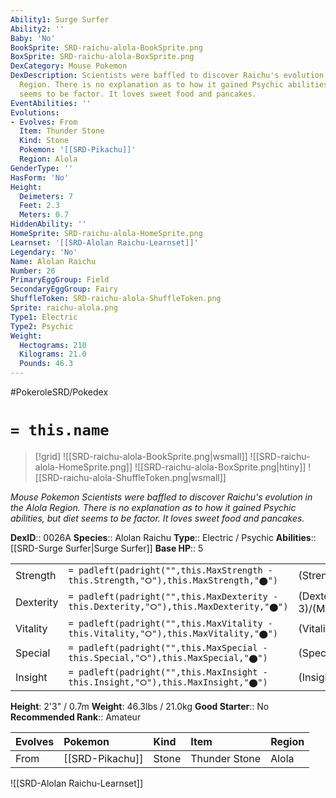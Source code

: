 ```yaml
---
Ability1: Surge Surfer
Ability2: ''
Baby: 'No'
BookSprite: SRD-raichu-alola-BookSprite.png
BoxSprite: SRD-raichu-alola-BoxSprite.png
DexCategory: Mouse Pokemon
DexDescription: Scientists were baffled to discover Raichu's evolution in the Alola
  Region. There is no explanation as to how it gained Psychic abilities, but diet
  seems to be factor. It loves sweet food and pancakes.
EventAbilities: ''
Evolutions:
- Evolves: From
  Item: Thunder Stone
  Kind: Stone
  Pokemon: '[[SRD-Pikachu]]'
  Region: Alola
GenderType: ''
HasForm: 'No'
Height:
  Deimeters: 7
  Feet: 2.3
  Meters: 0.7
HiddenAbility: ''
HomeSprite: SRD-raichu-alola-HomeSprite.png
Learnset: '[[SRD-Alolan Raichu-Learnset]]'
Legendary: 'No'
Name: Alolan Raichu
Number: 26
PrimaryEggGroup: Field
SecondaryEggGroup: Fairy
ShuffleToken: SRD-raichu-alola-ShuffleToken.png
Sprite: raichu-alola.png
Type1: Electric
Type2: Psychic
Weight:
  Hectograms: 210
  Kilograms: 21.0
  Pounds: 46.3
---
```


#PokeroleSRD/Pokedex

# `= this.name`

> [!grid]
> ![[SRD-raichu-alola-BookSprite.png|wsmall]]
> ![[SRD-raichu-alola-HomeSprite.png]]
> ![[SRD-raichu-alola-BoxSprite.png|htiny]]
> ![[SRD-raichu-alola-ShuffleToken.png|wsmall]]


*Mouse Pokemon*
*Scientists were baffled to discover Raichu's evolution in the Alola Region. There is no explanation as to how it gained Psychic abilities, but diet seems to be factor. It loves sweet food and pancakes.*

**DexID**:: 0026A
**Species**:: Alolan Raichu
**Type**:: Electric / Psychic
**Abilities**:: [[SRD-Surge Surfer|Surge Surfer]]
**Base HP**:: 5

|           |                                                                                        |                                          |
| --------- | -------------------------------------------------------------------------------------- | ---------------------------------------- |
| Strength  | `= padleft(padright("",this.MaxStrength - this.Strength,"⭘"),this.MaxStrength,"⬤")`    | (Strength::2)/(MaxStrength::5)   |
| Dexterity | `= padleft(padright("",this.MaxDexterity - this.Dexterity,"⭘"),this.MaxDexterity,"⬤")` | (Dexterity:: 3)/(MaxDexterity::6) |
| Vitality  | `= padleft(padright("",this.MaxVitality - this.Vitality,"⭘"),this.MaxVitality,"⬤")`    | (Vitality::2)/(MaxVitality::4)   |
| Special   | `= padleft(padright("",this.MaxSpecial - this.Special,"⭘"),this.MaxSpecial,"⬤")`       | (Special::3)/(MaxSpecial::6)     |
| Insight   | `= padleft(padright("",this.MaxInsight - this.Insight,"⭘"),this.MaxInsight,"⬤")`       | (Insight::2)/(MaxInsight::5)     |

**Height**: 2'3" / 0.7m
**Weight**: 46.3lbs / 21.0kg
**Good Starter**:: No
**Recommended Rank**:: Amateur

| Evolves   | Pokemon         | Kind   | Item          | Region   |
|:----------|:----------------|:-------|:--------------|:---------|
| From      | [[SRD-Pikachu]] | Stone  | Thunder Stone | Alola    |

![[SRD-Alolan Raichu-Learnset]]